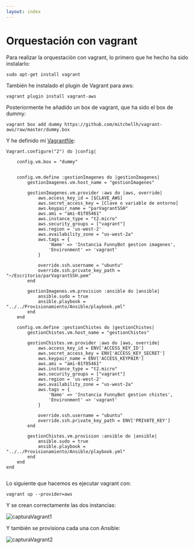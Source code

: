 ```yaml
---
layout: index
---
```


# Orquestación con vagrant

Para realizar la orquestación con vagrant, lo primero que he hecho ha sido instalarlo:

```
sudo apt-get install vagrant

```

También he instalado el plugin de Vagrant para aws:

```
vagrant plugin install vagrant-aws
```

Posteriormente he añadido un box de vagrant, que ha sido el box de dummy:

```
vagrant box add dummy https://github.com/mitchellh/vagrant-aws/raw/master/dummy.box
```

Y he definido mi [Vagrantfile](https://github.com/pedrogazquez/FunnyBot/blob/master/Orquestacion/Vagrant/Vagrantfile):

```
Vagrant.configure("2") do |config|
	
	config.vm.box = "dummy"

		
	config.vm.define :gestionImagenes do |gestionImagenes|
		gestionImagenes.vm.host_name = "gestionImagenes"
			
		gestionImagenes.vm.provider :aws do |aws, override|
			aws.access_key_id = [$CLAVE_AWS]
			aws.secret_access_key = [Clave o variable de entorno]
			aws.keypair_name = "parVagrantSSH"
			aws.ami = "ami-01f05461"
			aws.instance_type = "t2.micro"
			aws.security_groups = ["vagrant"]
			aws.region = 'us-west-2'
			aws.availability_zone = "us-west-2a" 
			aws.tags = {
				'Name' => 'Instancia FunnyBot gestion imagenes',
				'Environment' => 'vagrant'
			}
			
			override.ssh.username = "ubuntu"
			override.ssh.private_key_path = "~/Escritorio/parVagrantSSH.pem"
		end
		
		gestionImagenes.vm.provision :ansible do |ansible|
			ansible.sudo = true
			ansible.playbook = "../../Provisionamiento/Ansible/playbook.yml"
		end
	end
		
	config.vm.define :gestionChistes do |gestionChistes|
		gestionChistes.vm.host_name = "gestionChistes"
			
		gestionChistes.vm.provider :aws do |aws, override|
			aws.access_key_id = ENV['ACCESS_KEY_ID']
			aws.secret_access_key = ENV['ACCESS_KEY_SECRET']
			aws.keypair_name = ENV['ACCESS_KEYPAIR']
			aws.ami = "ami-01f05461"
			aws.instance_type = "t2.micro"
			aws.security_groups = ["vagrant"]
			aws.region = 'us-west-2'
			aws.availability_zone = "us-west-2a"
			aws.tags = {
				'Name' => 'Instancia FunnyBot gestion chistes',
				'Environment' => 'vagrant'
			}
			 
			override.ssh.username = "ubuntu"
			override.ssh.private_key_path = ENV['PRIVATE_KEY']
		end
		
		gestionChistes.vm.provision :ansible do |ansible|
			ansible.sudo = true
			ansible.playbook = "../../Provisionamiento/Ansible/playbook.yml"
		end
	end
end


```

Lo siguiente que hacemos es ejecutar vagrant con:

```
vagrant up --provider=aws
```

Y se crean correctamente las dos instancias:

![capturaVagrant1](http://i1042.photobucket.com/albums/b422/Pedro_Gazquez_Navarrete/dosMaquinasFunc_zpsr2c9irsq.png)

Y también se provisiona cada una con Ansible:

![capturaVagrant2](http://i1042.photobucket.com/albums/b422/Pedro_Gazquez_Navarrete/ejecuPlayBooks_zps9wwxjjxd.png)
